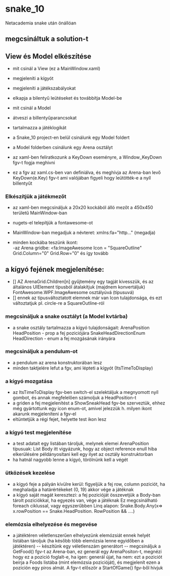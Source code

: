 # snake_10
Netacademia snake után önállóan
## megcsináltuk a solution-t

## View és Model elkészítése

- mit csinál a View (ez a MainWindow.xaml)
 - megjeleníti a kígyót
 - megjeleníti a játékszabályokat
 - elkapja a bilentyű leütéseket és továbbítja Model-be

- mit csinál a Model
 - átveszi a billentyűparancsokat
 - tartalmazza a játéklogikát

- a Snake_10 project-en belül csinálunk egy Model foldert
- a Model folderben csinálunk egy Arena osztályt

- az xaml-ben feliratkozunk a KeyDown eseményre, a Window_KeyDown fgv-t fogja meghivni
- ez a fgv az xaml.cs-ben van definiálva, és meghívja az Arena-ban levő KeyDown(e.Key) fgv-t
ami valójában figyeli hogy leütötték-e a nyíl billentyűt

### Elkészítjük a játékmezőt
- az xaml-ben megcsináljuk a 20x20 kockából álló mezőt a 450x450 területű MainWindow-ban 

- nugets-el telepítjük a fontawesome-ot
 - MainWindow-ban megadjuk a névteret: xmlns:fa="http..."  (megadja)
 - minden kockába teszünk ikont:	
   -az Arena gridbe: <fa:ImageAwesome Icon = "SquareOutline" Grid.Column="0" Grid.Row="0"
   és így tovább


## a kígyó fejének megjelenítése:
 - [] AZ ArenaGrid.Children[n] gyűjtemény egy tagját kivesszük, és az általános UIElement típusból átalakítjuk
	(majdnem konvertáljuk) FontAwesome.WPF.ImageAwesome osztályúvá (típusuvá)
 - [] ennek az típusváltoztatott elemnek már van Icon tulajdonsága, és ezt változtatjuk pl. circle-re a SquareOutline-ról

 ### megcsináljuk a snake osztályt (a Model kvtárba)
 - a snake osztály tartalmazza a kígyó tulajdonságait:
		ArenaPosition HeadPosition - prop a fej poziciójára 
		SnakeHeadDirectionEnum HeadDirection - enum a fej mozgásának irányára

### megcsináljuk a pendulum-ot
- a pendulum az arena konstruktorában lesz
- minden taktjelére lefut a fgv, ami lépteti a kígyót (ItsTimeToDisplay) 

### a kígyó mozgatása
- az ItsTimeToDisplay fgv-ben switch-el szelektáljuk a megnyomott nyíl gombot, és annak megfelelően számoljuk a HeadPosition-t
- a griden a fej  megjelenítést a ShowSneakHead fgv-be szerveztük, ehhez még gyártottunk
egy icon enum-ot, amivel jelezzük h. milyen ikont akarunk megjeleníteni a fgv-el
- eltüntetjük a régi fejet, helyette test ikon lesz

### a kígyó test megjelenítése
 - a test adatait egy listában tároljuk, melynek elemei ArenaPosition típusuak: List<ArenaPosition> Body
	itt vigyázunk, hogy az object reference enull hiba elkerülésére példányosítani kell egy ilyet az osztály konstruktorban 
 - ha hatnál nagyobb lenne a kígyó, törölnünk kell a végét
 
### ütközések kezelése
 - a kígyó feje a pályán kívülre kerül: figyeljük a fej row, column poziciót,
   ha meghaladja a határértékeket (0, 19) akkor vége a játéknak
 - a kígyó saját magát keresztezi: a fej pozicióját összevetjük a Body-ban tárolt poziciókkal, 
   ha egyezés van, vége a játéknak
   Ez megcsinálható foreach ciklussal, vagy egyszerűbben Linq alapon: Snake.Body.Any(x=> x.rowPosition == Snake.HeadPosition. RowPosition && ....) 

### elemózsia elhelyezése és megevése
 - a játéktéren véletlenszerűen elhelyezünk elemózsiát ennek helyét listában tároljuk (ha később több elemózsia lenne egyidőben a játéktéren)
 -- készítünk egy véletlenszám generátort
 -- megcsináljuk a GetFood() fgv-t az Arena-ban, ez generál egy ArenaPositon-t, megnézi hogy ez a pozició foglalt-e, ha igen: generál újat, ha nem: 
    ezt a poziciót beírja a Foods listába (mint elemózsia pozicióját), és megjelenít ezen a pozición egy piros almát. A fgv-t először a StartOfGame() fgv-ből hívjuk


